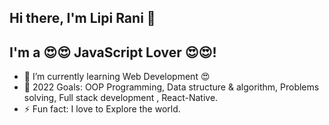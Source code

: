 ## Hi there, I'm Lipi Rani 👋
## I'm a 😍😍 JavaScript Lover 😍😍!
* 🌱 I’m currently learning Web Development 😍
* 🥅 2022 Goals: OOP Programming, Data structure & algorithm, Problems solving, Full stack development , React-Native.
* ⚡ Fun fact: I love to Explore the world.


